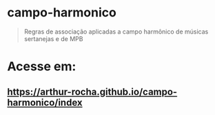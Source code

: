 # campo-harmonico
> Regras de associação aplicadas a campo harmônico de músicas sertanejas e de MPB

# Acesse em:
## https://arthur-rocha.github.io/campo-harmonico/index
